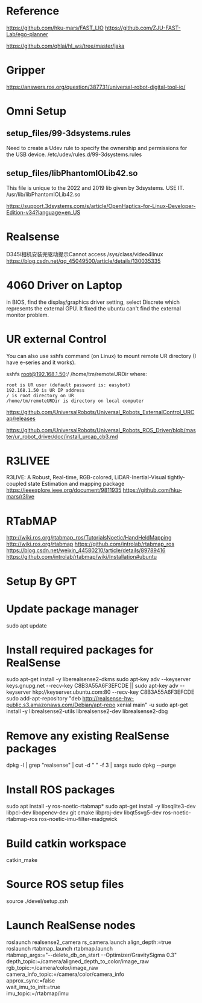 #  Reference 
https://github.com/hku-mars/FAST_LIO
https://github.com/ZJU-FAST-Lab/ego-planner

https://github.com/qhlai/hl_ws/tree/master/jaka

# Gripper
https://answers.ros.org/question/387731/universal-robot-digital-tool-io/

# Omni Setup
## setup_files/99-3dsystems.rules
Need to create a Udev rule to specify the ownership and permissions for the USB device. 
/etc/udev/rules.d/99-3dsystems.rules

## setup_files/libPhantomIOLib42.so
This file is unique to the 2022 and 2019 lib given by 3dsystems. USE IT.
/usr/lib/libPhantomIOLib42.so

https://support.3dsystems.com/s/article/OpenHaptics-for-Linux-Developer-Edition-v34?language=en_US


# Realsense
D345i相机安装完驱动提示Cannot access /sys/class/video4linux
https://blog.csdn.net/qq_45049500/article/details/130035335

# 4060 Driver on Laptop
in BIOS, find the display/graphics driver setting, select Discrete which represents the external GPU. It fixed the ubuntu can't find the external monitor problem.

# UR external Control
You can also use sshfs command (on Linux) to mount remote UR directory (I have e-series and it works).

sshfs root@192.168.1.50:/ /home/tm/remoteURDir
where:

    root is UR user (default password is: easybot)
    192.168.1.50 is UR IP address
    / is root directory on UR
    /home/tm/remoteURDir is directory on local computer


https://github.com/UniversalRobots/Universal_Robots_ExternalControl_URCap/releases

https://github.com/UniversalRobots/Universal_Robots_ROS_Driver/blob/master/ur_robot_driver/doc/install_urcap_cb3.md

# R3LIVEE
R3LIVE: A Robust, Real-time, RGB-colored, LiDAR-Inertial-Visual tightly-coupled state Estimation and mapping package
https://ieeexplore.ieee.org/document/9811935
https://github.com/hku-mars/r3live

# RTabMAP
http://wiki.ros.org/rtabmap_ros/TutorialsNoetic/HandHeldMapping
http://wiki.ros.org/rtabmap
https://github.com/introlab/rtabmap_ros
https://blog.csdn.net/weixin_44580210/article/details/89789416
https://github.com/introlab/rtabmap/wiki/Installation#ubuntu


# Setup By GPT
# Update package manager
sudo apt update

# Install required packages for RealSense
sudo apt-get install -y liberealsense2-dkms
sudo apt-key adv --keyserver keys.gnupg.net --recv-key C8B3A55A6F3EFCDE || sudo apt-key adv --keyserver hkp://keyserver.ubuntu.com:80 --recv-key C8B3A55A6F3EFCDE
sudo add-apt-repository "deb http://realsense-hw-public.s3.amazonaws.com/Debian/apt-repo xenial main" -u
sudo apt-get install -y librealsense2-utils librealsense2-dev librealsense2-dbg

# Remove any existing RealSense packages
dpkg -l | grep "realsense" | cut -d " " -f 3 | xargs sudo dpkg --purge

# Install ROS packages
sudo apt install -y ros-noetic-rtabmap*
sudo apt-get install -y libsqlite3-dev libpcl-dev libopencv-dev git cmake libproj-dev libqt5svg5-dev ros-noetic-rtabmap-ros ros-noetic-imu-filter-madgwick

# Build catkin workspace
catkin_make

# Source ROS setup files
source ./devel/setup.zsh

# Launch RealSense nodes
roslaunch realsense2_camera rs_camera.launch align_depth:=true
roslaunch rtabmap_launch rtabmap.launch \
    rtabmap_args:="--delete_db_on_start --Optimizer/GravitySigma 0.3" \
    depth_topic:=/camera/aligned_depth_to_color/image_raw \
    rgb_topic:=/camera/color/image_raw \
    camera_info_topic:=/camera/color/camera_info \
    approx_sync:=false \
    wait_imu_to_init:=true \
    imu_topic:=/rtabmap/imu
